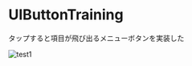 # UIButtonTraining

タップすると項目が飛び出るメニューボタンを実装した

![test1](https://user-images.githubusercontent.com/69345742/103164544-304f0280-4850-11eb-9607-118d061306bc.gif)
